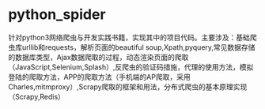 # python_spider
针对python3网络爬虫与开发实践书籍，实现其中的项目代码。主要涉及：基础爬虫库urllib和requests，解析页面的beautiful soup,Xpath,pyquery,常见数据存储的数据库类型，Ajax数据爬取的过程，动态渲染页面的爬取（JavaScript,Selenium,Splash）,反爬虫的验证码措施，代理的使用方法，模拟登陆的爬取方法，APP的爬取方法（手机端的AP爬取，采用Charles,mitmproxy）,Scrapy爬取的框架和用法，分布式爬虫的基本原理实现（Scrapy,Redis）
